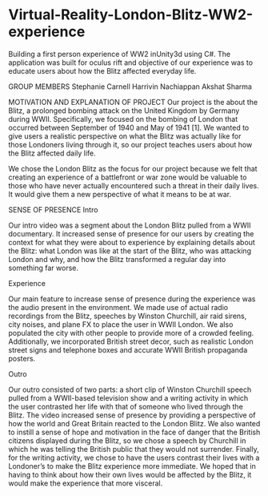# Virtual-Reality-London-Blitz-WW2-experience
Building a first person experience of WW2 inUnity3d using C#. The application was built for oculus rift and objective of our experience was to educate users about how the Blitz affected everyday life.
 
GROUP MEMBERS
Stephanie Carnell                        Harrivin Nachiappan                       Akshat Sharma


MOTIVATION AND EXPLANATION OF PROJECT
Our project is the about the Blitz, a prolonged bombing attack on the United Kingdom by Germany during WWII. Specifically, we focused on the bombing of London that occurred between September of 1940 and May of 1941 [1]. We wanted to give users a realistic perspective on what the Blitz was actually like for those Londoners living through it, so our project teaches users about how the Blitz affected daily life.

We chose the London Blitz as the focus for our project because we felt that creating an experience of a  battlefront or war zone would be valuable to those who have never actually encountered such a threat in their daily lives. It would give them a new perspective of what it means to be at war.

SENSE OF PRESENCE
Intro

Our intro video was a segment about the London Blitz pulled from a WWII documentary. It increased sense of presence for our users by creating the context for what they were about to experience by explaining details about the Blitz: what London was like at the start of the Blitz, who was attacking London and why, and how the Blitz transformed a regular day into something far worse.

 

Experience

Our main feature to increase sense of presence during the experience was the audio present in the environment. We made use of actual radio recordings from the Blitz, speeches by Winston Churchill, air raid sirens, city noises, and plane FX to place the user in WWII London. We also populated the city with other people to provide more of a crowded feeling. Additionally, we incorporated British street decor, such as realistic London street signs and telephone boxes and accurate WWII British propaganda posters.

 

Outro

Our outro consisted of two parts: a short clip of Winston Churchill speech pulled from a WWII-based television show and a writing activity in which the user contrasted her life with that of someone who lived through the Blitz. The video increased sense of presence by providing a perspective of how the world and Great Britain reacted to the London Blitz. We also wanted to instill a sense of hope and motivation in the face of danger that the British citizens displayed during the Blitz, so we chose a speech by Churchill in which he was telling the British public that they would not surrender. Finally, for the writing activity, we chose to have the users contrast their lives with a Londoner’s to make the Blitz experience more immediate. We hoped that in having to think about how their own lives would be affected by the Blitz, it would make the experience that more visceral.
